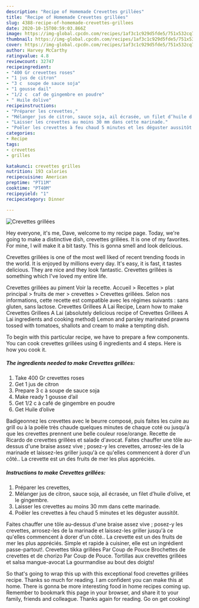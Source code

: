 ```yaml
---
description: "Recipe of Homemade Crevettes grillées"
title: "Recipe of Homemade Crevettes grillées"
slug: 4388-recipe-of-homemade-crevettes-grillees
date: 2020-10-15T00:59:03.866Z
image: https://img-global.cpcdn.com/recipes/1af3c1c929d5fde5/751x532cq70/crevettes-grillees-photo-principale-de-la-recette.jpg
thumbnail: https://img-global.cpcdn.com/recipes/1af3c1c929d5fde5/751x532cq70/crevettes-grillees-photo-principale-de-la-recette.jpg
cover: https://img-global.cpcdn.com/recipes/1af3c1c929d5fde5/751x532cq70/crevettes-grillees-photo-principale-de-la-recette.jpg
author: Harvey McCarthy
ratingvalue: 4.8
reviewcount: 32747
recipeingredient:
- "400 Gr crevettes roses"
- "1 jus de citron"
- "3 c  soupe de sauce soja"
- "1 gousse dail"
- "1/2 c  caf de gingembre en poudre"
- " Huile dolive"
recipeinstructions:
- "Préparer les crevettes,"
- "Mélanger jus de citron, sauce soja, ail écrasée, un filet d’huile d’olive, et le gingembre."
- "Laisser les crevettes au moins 30 mm dans cette marinade."
- "Poêler les crevettes à feu chaud 5 minutes et les déguster aussitôt."
categories:
- Recipe
tags:
- crevettes
- grilles

katakunci: crevettes grilles 
nutrition: 193 calories
recipecuisine: American
preptime: "PT11M"
cooktime: "PT40M"
recipeyield: "1"
recipecategory: Dinner

---
```



![Crevettes grillées](https://img-global.cpcdn.com/recipes/1af3c1c929d5fde5/751x532cq70/crevettes-grillees-photo-principale-de-la-recette.jpg)

Hey everyone, it's me, Dave, welcome to my recipe page. Today, we're going to make a distinctive dish, crevettes grillées. It is one of my favorites. For mine, I will make it a bit tasty. This is gonna smell and look delicious.

Crevettes grillées is one of the most well liked of recent trending foods in the world. It is enjoyed by millions every day. It's easy, it is fast, it tastes delicious. They are nice and they look fantastic. Crevettes grillées is something which I've loved my entire life.

Crevettes grillées au piment Voir la recette. Accueil &gt; Recettes &gt; plat principal &gt; fruits de mer &gt; crevettes &gt; Crevettes grillées. Selon nos informations, cette recette est compatible avec les régimes suivants : sans gluten, sans lactose. Crevettes Grillees A Lai Recipe, Learn how to make Crevettes Grillees A Lai (absolutely delicious recipe of Crevettes Grillees A Lai ingredients and cooking method) Lemon and parsley marinated prawns tossed with tomatoes, shallots and cream to make a tempting dish.


To begin with this particular recipe, we have to prepare a few components. You can cook crevettes grillées using 6 ingredients and 4 steps. Here is how you cook it.

<!--inarticleads1-->

##### The ingredients needed to make Crevettes grillées:

1. Take 400 Gr crevettes roses
1. Get 1 jus de citron
1. Prepare 3 c à soupe de sauce soja
1. Make ready 1 gousse d’ail
1. Get 1/2 c à café de gingembre en poudre
1. Get  Huile d’olive


Badigeonnez les crevettes avec le beurre composé, puis faites les cuire au grill ou à la poêle très chaude quelques minutes de chaque coté ou jusqu&#39;à que les crevettes prennent une belle couleur rose/orange. Recette de Ricardo de crevettes grillées et salade d&#39;avocat. Faites chauffer une tôle au-dessus d&#39;une braise assez vive ; posez-y les crevettes, arrosez-les de la marinade et laissez-les griller jusqu&#39;à ce qu&#39;elles commencent à dorer d&#39;un côté.. La crevette est un des fruits de mer les plus appréciés. 

<!--inarticleads2-->

##### Instructions to make Crevettes grillées:

1. Préparer les crevettes,
1. Mélanger jus de citron, sauce soja, ail écrasée, un filet d’huile d’olive, et le gingembre.
1. Laisser les crevettes au moins 30 mm dans cette marinade.
1. Poêler les crevettes à feu chaud 5 minutes et les déguster aussitôt.


Faites chauffer une tôle au-dessus d&#39;une braise assez vive ; posez-y les crevettes, arrosez-les de la marinade et laissez-les griller jusqu&#39;à ce qu&#39;elles commencent à dorer d&#39;un côté.. La crevette est un des fruits de mer les plus appréciés. Simple et rapide à cuisiner, elle est un ingrédient passe-partout!. Crevettes tikka grillées Par Coup de Pouce Brochettes de crevettes et de chorizo Par Coup de Pouce. Tortillas aux crevettes grillées et salsa mangue-avocat La gourmandise au bout des doigts! 

So that's going to wrap this up with this exceptional food crevettes grillées recipe. Thanks so much for reading. I am confident you can make this at home. There is gonna be more interesting food in home recipes coming up. Remember to bookmark this page in your browser, and share it to your family, friends and colleague. Thanks again for reading. Go on get cooking!

